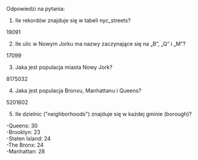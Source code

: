 Odpowiedzi na pytania:

1. Ile rekordów znajduje się w tabeli nyc_streets?

19091

2. Ile ulic w Nowym Jorku ma nazwy zaczynające się na „B”, „Q” i „M”?

17099

3. Jaka jest populacja miasta Nowy Jork?

8175032

4. Jaka jest populacja Bronxu, Manhattanu i Queens?

5201602

5. Ile dzielnic ("neighborhoods") znajduje się w każdej gminie (borough)?

-Queens: 30 <br>
-Brooklyn: 23<br>
-Staten Island: 24<br>
-The Bronx: 24<br>
-Manhattan: 28